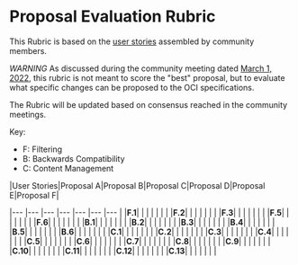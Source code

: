 # Proposal Evaluation Rubric

This Rubric is based on the [user stories](https://github.com/opencontainers/wg-reference-types/blob/main/docs/REQUIREMENTS.md#user-stories) assembled by community members.

*WARNING* As discussed during the community meeting dated [March 1, 2022](https://docs.google.com/document/d/1SVOWQTowigXzbYdorzfa7tMmrcm91yK12LvSONqziJY/edit#heading=h.qv9hc0gujvjj), this rubric is not meant to score the "best" proposal, but to evaluate what specific changes can be proposed to the OCI specifications.

The Rubric will be updated based on consensus reached in the community meetings.

Key:
- F: Filtering
- B: Backwards Compatibility
- C: Content Management

|User Stories|Proposal A|Proposal B|Proposal C|Proposal D|Proposal E|Proposal F|

|--- |--- |--- |--- |--- |--- |--- |
|**F.1**| | | | | | |
|**F.2**| | | | | | |
|**F.3**| | | | | | |
|**F.5**| | | | | | |
|**F.6**| | | | | | |
|**B.1**| | | | | | |
|**B.2**| | | | | | |
|**B.3**| | | | | | |
|**B.4**| | | | | | |
|**B.5**| | | | | | |
|**B.6**| | | | | | |
|**C.1**| | | | | | |
|**C.2**| | | | | | |
|**C.3**| | | | | | |
|**C.4**| | | | | | |
|**C.5**| | | | | | |
|**C.6**| | | | | | |
|**C.7**| | | | | | |
|**C.8**| | | | | | |
|**C.9**| | | | | | |
|**C.10**| | | | | | |
|**C.11**| | | | | | |
|**C.12**| | | | | | |
|**C.13**| | | | | | |
